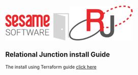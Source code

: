 <img src="../images/SesameSoftwareLogo-2020Final.png" width="200"><img src="../images/RJOrbitLogo-2021Final.png" width="200">

## Relational Junction install Guide

The install using Terraform guide [click here](installwithTerraform.md)
